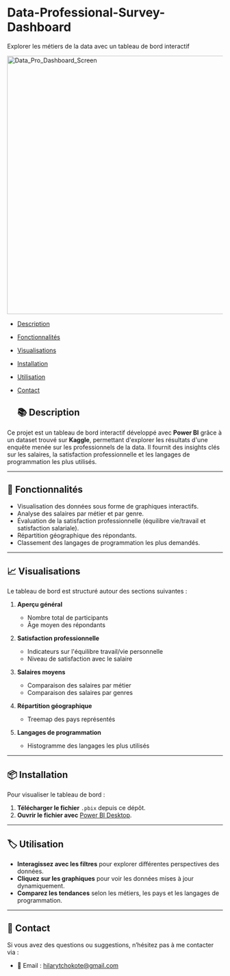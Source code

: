 # Data-Professional-Survey-Dashboard
Explorer les métiers de la data avec un tableau de bord interactif

<img width="603" alt="Data_Pro_Dashboard_Screen" src="https://github.com/user-attachments/assets/45262c8a-c005-4cdf-a698-ff7997bf1151" />

- [Description](#Description)
- [Fonctionnalités](#Fonctionnalités)
- [Visualisations](#Visualisations)
- [Installation](#Installation)
- [Utilisation](#Utilisation)
- [Contact](#Contact)

  ## 📚 Description

Ce projet est un tableau de bord interactif développé avec **Power BI** grâce à un dataset trouvé sur **Kaggle**, permettant d'explorer les résultats d'une enquête menée sur les professionnels de la data. Il fournit des insights clés sur les salaires, la satisfaction professionnelle et les langages de programmation les plus utilisés.

---

## 🚀 Fonctionnalités

- Visualisation des données sous forme de graphiques interactifs.
- Analyse des salaires par métier et par genre.
- Évaluation de la satisfaction professionnelle (équilibre vie/travail et satisfaction salariale).
- Répartition géographique des répondants.
- Classement des langages de programmation les plus demandés.
  
---

## 📈 Visualisations

Le tableau de bord est structuré autour des sections suivantes :

1. **Aperçu général**  
   - Nombre total de participants  
   - Âge moyen des répondants  

2. **Satisfaction professionnelle**  
   - Indicateurs sur l'équilibre travail/vie personnelle  
   - Niveau de satisfaction avec le salaire  

3. **Salaires moyens**  
   - Comparaison des salaires par métier  
   - Comparaison des salaires par genres  

4. **Répartition géographique**  
   - Treemap des pays représentés  

5. **Langages de programmation**  
   - Histogramme des langages les plus utilisés  

---

## 📦 Installation

Pour visualiser le tableau de bord :

1. **Télécharger le fichier** `.pbix` depuis ce dépôt.
2. **Ouvrir le fichier avec** [Power BI Desktop](https://powerbi.microsoft.com/fr-fr/downloads/).

---

## 🏷️ Utilisation

- **Interagissez avec les filtres** pour explorer différentes perspectives des données.
- **Cliquez sur les graphiques** pour voir les données mises à jour dynamiquement.
- **Comparez les tendances** selon les métiers, les pays et les langages de programmation.

---

## 📧 Contact

Si vous avez des questions ou suggestions, n’hésitez pas à me contacter via :

- 📩 Email : [hilarytchokote@gmail.com](mailto:hilarytchokote@gmail.com)

  

